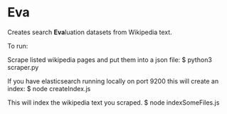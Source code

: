 # Eva

Creates search **Eva**luation datasets from Wikipedia text.

To run:

Scrape listed wikipedia pages and put them into a json file:
$ python3 scraper.py

If you have elasticsearch running locally on port 9200 this will create an index:
$ node createIndex.js

This will index the wikipedia text you scraped.
$ node indexSomeFiles.js
